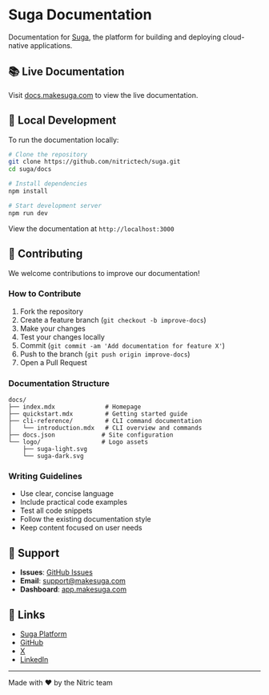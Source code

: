 # Suga Documentation

Documentation for [Suga](https://makesuga.com), the platform for building and deploying cloud-native applications.

## 📚 Live Documentation

Visit [docs.makesuga.com](https://docs.makesuga.com) to view the live documentation.

## 🚀 Local Development

To run the documentation locally:

```bash
# Clone the repository
git clone https://github.com/nitrictech/suga.git
cd suga/docs

# Install dependencies
npm install

# Start development server
npm run dev
```

View the documentation at `http://localhost:3000`

## 📝 Contributing

We welcome contributions to improve our documentation!

### How to Contribute

1. Fork the repository
2. Create a feature branch (`git checkout -b improve-docs`)
3. Make your changes
4. Test your changes locally
5. Commit (`git commit -am 'Add documentation for feature X'`)
6. Push to the branch (`git push origin improve-docs`)
7. Open a Pull Request

### Documentation Structure

```
docs/
├── index.mdx              # Homepage
├── quickstart.mdx         # Getting started guide
├── cli-reference/         # CLI command documentation
│   └── introduction.mdx   # CLI overview and commands
├── docs.json             # Site configuration
└── logo/                 # Logo assets
    ├── suga-light.svg
    └── suga-dark.svg
```

### Writing Guidelines

- Use clear, concise language
- Include practical code examples
- Test all code snippets
- Follow the existing documentation style
- Keep content focused on user needs

## 🤝 Support

- **Issues**: [GitHub Issues](https://github.com/nitrictech/suga/issues)
- **Email**: [support@makesuga.com](mailto:support@makesuga.com)
- **Dashboard**: [app.makesuga.com](https://app.makesuga.com)

## 🔗 Links

- [Suga Platform](https://makesuga.com)
- [GitHub](https://github.com/nitrictech/suga)
- [X](https://x.com/sugasrc)
- [LinkedIn](https://www.linkedin.com/company/nitrictech)

---

Made with ❤️ by the Nitric team
